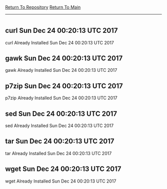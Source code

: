 [Return To Repository](https://github.com/deathbybandaid/piholeparser/)
[Return To Main](https://github.com/deathbybandaid/piholeparser/blob/master/RecentRunLogs/Mainlog.md)
____________________________________
# 
## curl Sun Dec 24 00:20:13 UTC 2017
curl Already Installed Sun Dec 24 00:20:13 UTC 2017
## gawk Sun Dec 24 00:20:13 UTC 2017
gawk Already Installed Sun Dec 24 00:20:13 UTC 2017
## p7zip Sun Dec 24 00:20:13 UTC 2017
p7zip Already Installed Sun Dec 24 00:20:13 UTC 2017
## sed Sun Dec 24 00:20:13 UTC 2017
sed Already Installed Sun Dec 24 00:20:13 UTC 2017
## tar Sun Dec 24 00:20:13 UTC 2017
tar Already Installed Sun Dec 24 00:20:13 UTC 2017
## wget Sun Dec 24 00:20:13 UTC 2017
wget Already Installed Sun Dec 24 00:20:13 UTC 2017
